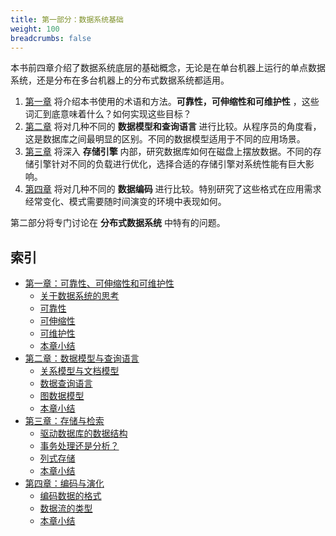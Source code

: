```yaml
---
title: 第一部分：数据系统基础
weight: 100
breadcrumbs: false
---
```


本书前四章介绍了数据系统底层的基础概念，无论是在单台机器上运行的单点数据系统，还是分布在多台机器上的分布式数据系统都适用。

1. [第一章](/v1/ch1) 将介绍本书使用的术语和方法。**可靠性，可伸缩性和可维护性** ，这些词汇到底意味着什么？如何实现这些目标？
2. [第二章](/v1/ch2) 将对几种不同的 **数据模型和查询语言** 进行比较。从程序员的角度看，这是数据库之间最明显的区别。不同的数据模型适用于不同的应用场景。
3. [第三章](/v1/ch3) 将深入 **存储引擎** 内部，研究数据库如何在磁盘上摆放数据。不同的存储引擎针对不同的负载进行优化，选择合适的存储引擎对系统性能有巨大影响。
4. [第四章](/v1/ch4) 将对几种不同的 **数据编码** 进行比较。特别研究了这些格式在应用需求经常变化、模式需要随时间演变的环境中表现如何。

第二部分将专门讨论在 **分布式数据系统** 中特有的问题。


## 索引

* [第一章：可靠性、可伸缩性和可维护性](/v1/ch1)
    * [关于数据系统的思考](/v1/ch1#关于数据系统的思考)
    * [可靠性](/v1/ch1#可靠性)
    * [可伸缩性](/v1/ch1#可伸缩性)
    * [可维护性](/v1/ch1#可维护性)
    * [本章小结](/v1/ch1#本章小结)
* [第二章：数据模型与查询语言](/v1/ch2)
    * [关系模型与文档模型](/v1/ch2#关系模型与文档模型)
    * [数据查询语言](/v1/ch2#数据查询语言)
    * [图数据模型](/v1/ch2#图数据模型)
    * [本章小结](/v1/ch2#本章小结)
* [第三章：存储与检索](/v1/ch3)
    * [驱动数据库的数据结构](/v1/ch3#驱动数据库的数据结构)
    * [事务处理还是分析？](/v1/ch3#事务处理还是分析)
    * [列式存储](/v1/ch3#列式存储)
    * [本章小结](/v1/ch3#本章小结)
* [第四章：编码与演化](/v1/ch4)
    * [编码数据的格式](/v1/ch4#编码数据的格式)
    * [数据流的类型](/v1/ch4#数据流的类型)
    * [本章小结](/v1/ch4#本章小结)
